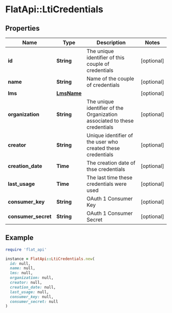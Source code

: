 # FlatApi::LtiCredentials

## Properties

| Name | Type | Description | Notes |
| ---- | ---- | ----------- | ----- |
| **id** | **String** | The unique identifier of this couple of credentials | [optional] |
| **name** | **String** | Name of the couple of credentials | [optional] |
| **lms** | [**LmsName**](LmsName.md) |  | [optional] |
| **organization** | **String** | The unique identifier of the Organization associated to these credentials | [optional] |
| **creator** | **String** | Unique identifier of the user who created these credentials | [optional] |
| **creation_date** | **Time** | The creation date of thse credentials | [optional] |
| **last_usage** | **Time** | The last time these credentials were used | [optional] |
| **consumer_key** | **String** | OAuth 1 Consumer Key | [optional] |
| **consumer_secret** | **String** | OAuth 1 Consumer Secret | [optional] |

## Example

```ruby
require 'flat_api'

instance = FlatApi::LtiCredentials.new(
  id: null,
  name: null,
  lms: null,
  organization: null,
  creator: null,
  creation_date: null,
  last_usage: null,
  consumer_key: null,
  consumer_secret: null
)
```

